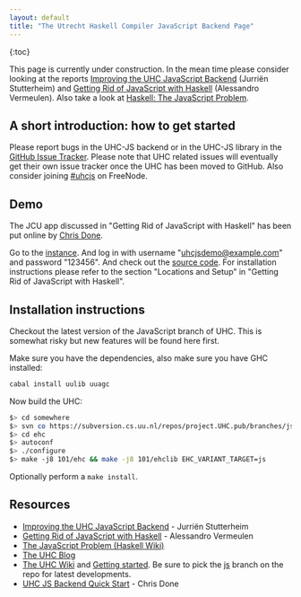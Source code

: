 ```yaml
---
layout: default
title: "The Utrecht Haskell Compiler JavaScript Backend Page"
---
```

{:toc}
<p class="note">
  This page is currently under construction. In the mean time please
  consider looking at the reports <a
  href="http://www.norm2782.com/improving-uhc-js-report.pdf">Improving the
  UHC JavaScript Backend</a> (Jurriën Stutterheim) and <a
  href="http://alessandrovermeulen.me/2012/01/26/getting-rid-of-javascript-with-haskell/">Getting
  Rid of JavaScript with Haskell</a> (Alessandro Vermeulen). Also take a look at
  <a
  href="http://www.haskell.org/haskellwiki/The_JavaScript_Problem#UHC">Haskell:
  The JavaScript Problem</a>.
</p>

A short introduction: how to get started
----------------------------------------
Please report bugs in the UHC-JS backend or in the UHC-JS library in the [GitHub
Issue Tracker](https://github.com/UU-ComputerScience/uhc-js/issues). Please note
that UHC related issues will eventually get their own issue tracker once the UHC
has been moved to GitHub. Also consider joining
[#uhcjs](irc://irc.freenode.net/uhcjs) on FreeNode.

Demo
----
The JCU app discussed in "Getting Rid of JavaScript with Haskell" has been put
online by [Chris Done](http://chrisdone.com/).

Go to the [instance](http://jcu.chrisdone.com/login). And log in with username
"uhcjsdemo@example.com" and password "123456". And check out the [source
code](https://github.com/UU-ComputerScience/JCU). For installation instructions
please refer to the section "Locations and Setup" in "Getting Rid of JavaScript
with Haskell".

Installation instructions
-------------------------

Checkout the latest version of the JavaScript branch of UHC. This is somewhat 
risky but new features will be found here first.

Make sure you have the dependencies, also make sure you have GHC installed:

``` bash
cabal install uulib uuagc
```

Now build the UHC:

``` bash
$> cd somewhere
$> svn co https://subversion.cs.uu.nl/repos/project.UHC.pub/branches/js/EHC ehc
$> cd ehc
$> autoconf
$> ./configure
$> make -j8 101/ehc && make -j8 101/ehclib EHC_VARIANT_TARGET=js
```

Optionally perform a `make install`.

Resources
---------

* [Improving the UHC JavaScript Backend](http://www.norm2782.com/improving-uhc-js-report.pdf) - Jurriën Stutterheim
* [Getting Rid of JavaScript with Haskell](http://alessandrovermeulen.me/2012/01/26/getting-rid-of-javascript-with-haskell) - Alessandro Vermeulen
* [The JavaScript Problem (Haskell Wiki)](http://www.haskell.org/haskellwiki/The_JavaScript_Problem#UHC)
* [The UHC Blog](http://utrechthaskellcompiler.wordpress.com/)
* [The UHC Wiki](http://www.cs.uu.nl/wiki/UHC) and [Getting started](http://www.cs.uu.nl/wiki/bin/view/UHC/GettingStarted). 
  Be sure to pick the [js](https://subversion.cs.uu.nl/repos/project.UHC.pub/branches/js/) branch on the repo for latest developments.
* [UHC JS Backend Quick Start](http://chrisdone.com/posts/2012-01-06-uhc-javascript.html) - Chris Done